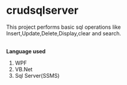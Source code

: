 # crudsqlserver

This project performs basic sql operations like Insert,Update,Delete,Display,clear and search.<br /><br />

**Language used**<br />
1. WPF<br />
2. VB.Net<br />
3. Sql Server(SSMS)<br />
